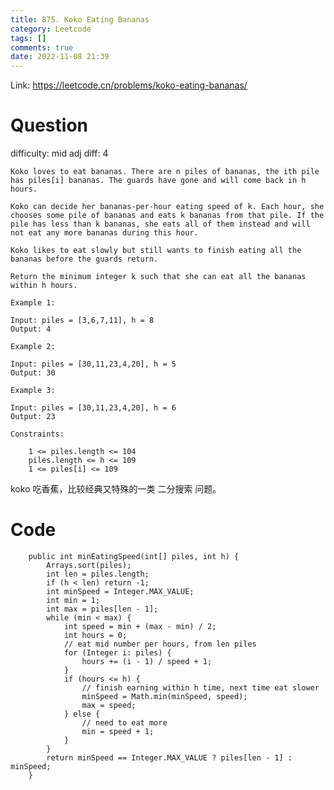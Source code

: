 ```yaml
---
title: 875. Koko Eating Bananas
category: Leetcode
tags: []
comments: true
date: 2022-11-08 21:39
---
```




Link: https://leetcode.cn/problems/koko-eating-bananas/

# Question

difficulty: mid
adj diff: 4

    Koko loves to eat bananas. There are n piles of bananas, the ith pile has piles[i] bananas. The guards have gone and will come back in h hours.

    Koko can decide her bananas-per-hour eating speed of k. Each hour, she chooses some pile of bananas and eats k bananas from that pile. If the pile has less than k bananas, she eats all of them instead and will not eat any more bananas during this hour.

    Koko likes to eat slowly but still wants to finish eating all the bananas before the guards return.

    Return the minimum integer k such that she can eat all the bananas within h hours.

    Example 1:

    Input: piles = [3,6,7,11], h = 8
    Output: 4

    Example 2:

    Input: piles = [30,11,23,4,20], h = 5
    Output: 30

    Example 3:

    Input: piles = [30,11,23,4,20], h = 6
    Output: 23

    Constraints:

    	1 <= piles.length <= 104
    	piles.length <= h <= 109
    	1 <= piles[i] <= 109

koko 吃香蕉，比较经典又特殊的一类 二分搜索 问题。

# Code

```
    public int minEatingSpeed(int[] piles, int h) {
        Arrays.sort(piles);
        int len = piles.length;
        if (h < len) return -1;
        int minSpeed = Integer.MAX_VALUE;
        int min = 1;
        int max = piles[len - 1];
        while (min < max) {
            int speed = min + (max - min) / 2;
            int hours = 0;
            // eat mid number per hours, from len piles
            for (Integer i: piles) {
                hours += (i - 1) / speed + 1;
            }
            if (hours <= h) {
                // finish earning within h time, next time eat slower
                minSpeed = Math.min(minSpeed, speed);
                max = speed;
            } else {
                // need to eat more
                min = speed + 1;
            }
        }
        return minSpeed == Integer.MAX_VALUE ? piles[len - 1] : minSpeed;
    }
```
